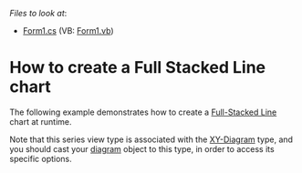 <!-- default file list -->
*Files to look at*:

* [Form1.cs](./CS/FullStackedLineChart/Form1.cs) (VB: [Form1.vb](./VB/FullStackedLineChart/Form1.vb))
<!-- default file list end -->
# How to create a Full Stacked Line chart


<p>The following example demonstrates how to create a <a href="https://documentation.devexpress.com/#WindowsForms/CustomDocument9978">Full-Stacked Line</a> chart at runtime.</p>
<p>Note that this series view type is associated with the <a href="http://devexpress.com/Help/Content.aspx?help=XtraCharts&document=CustomDocument5908.htm">XY-Diagram</a> type, and you should cast your <a href="http://devexpress.com/Help/Content.aspx?help=XtraCharts&document=CustomDocument6017.htm">diagram</a> object to this type, in order to access its specific options.</p>

<br/>


